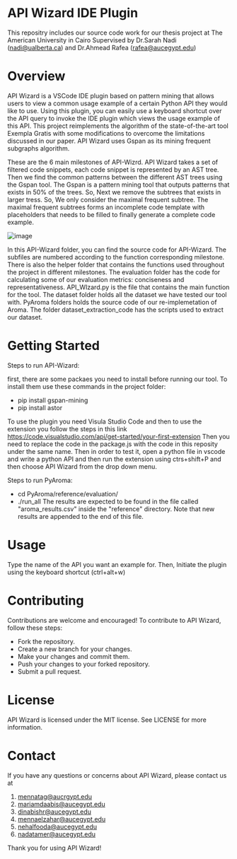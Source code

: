 # API Wizard IDE Plugin
This repositry includes our source code work for our thesis project at The American University in Cairo 
Supervised by Dr.Sarah Nadi (nadi@ualberta.ca) and Dr.Ahmead Rafea (rafea@aucegypt.edu)

# Overview
API Wizard is a VSCode IDE plugin based on pattern mining that allows users to view a common usage example of a certain Python API they would like to use.
Using this plugin, you can easily use a keyboard shortcut over the API query to invoke the IDE plugin which views the usage example of this API. This project reimplements the algorithm of the state-of-the-art tool Exempla Gratis with some modifications to overcome the limitations discussed in our paper.
API Wizard uses Gspan as its mining frequent subgraphs algorithm.

These are the 6 main milestones of API-Wizrd. API Wizard takes a set of filtered code snippets, each code snippet is represented by an AST tree. Then we find the common patterns between the different AST trees using the Gspan tool. The Gspan is a pattern mining tool that outputs patterns that exists in 50% of the trees. So, Next we  remove the subtrees that exists in larger tress. So, We only consider the maximal frequent subtree. The maximal frequent subtrees forms an  incomplete code template with placeholders that needs to be filled to finally generate a complete code example.

![image](https://github.com/menna161/API-Wizard/assets/57011308/51b7cb33-77bd-46ec-9b6a-83bdc93d4bd7)


In this API-Wizard folder, you can find the source code for API-Wizard. The subfiles are numbered according to the function corresponding milestone. There is also the helper folder that contains the functions used throughout the project in different milestones. The evaluation folder has the code for calculating some of our evaluation metrics: conciseness and representativeness. API_WIzard.py is the file that contains the main function for the tool. The dataset folder holds all the dataset we have tested our tool with. PyAroma folders holds the source code of our re-implemetation of Aroma. The folder dataset_extraction_code has the scripts used to extract our dataset.


# Getting Started

Steps to run API-Wizard:

first, there are some packaes you need to install before running our tool. To install them use these commands in the project folder:
- pip install gspan-mining
- pip install astor

To use the plugin you need Visula Studio Code and then to use the extension you follow the steps in this link https://code.visualstudio.com/api/get-started/your-first-extension 
Then you need to replace the code in the package.js with the code in this reposity under the same name. Then in order to test it, open a python file in vscode and write a python API and then run the extension using ctrs+shift+P and then choose API Wizard from the drop down menu. 


Steps to run PyAroma:
- cd PyAroma/reference/evaluation/
- ./run_all
The results are expected to be found in the file called "aroma_results.csv" inside the "reference" directory. Note that new results are appended to the end of this file.

# Usage
Type the name of the API you want an example for. Then, Initiate the plugin using the keyboard shortcut (ctrl+alt+w)

# Contributing
Contributions are welcome and encouraged! To contribute to API Wizard, follow these steps:
- Fork the repository.
- Create a new branch for your changes.
- Make your changes and commit them.
- Push your changes to your forked repository.
- Submit a pull request.


# License
API Wizard is licensed under the MIT license. See LICENSE for more information.

# Contact
If you have any questions or concerns about API Wizard, please contact us at
1.	mennatag@aucrgypt.edu
2.	mariamdaabis@aucegypt.edu
3.	dinabishr@aucegypt.edu
4.	mennaelzahar@aucegypt.edu
5.	nehalfooda@aucegypt.edu
6.	nadatamer@aucegypt.edu


Thank you for using API Wizard!
